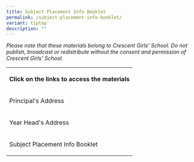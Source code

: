 ```yaml
---
title: Subject Placement Info Booklet
permalink: /subject-placement-info-booklet/
variant: tiptap
description: ""
---
```

<p><em>Please note that these materials belong to Crescent Girls’ School. Do not publish, broadcast or redistribute without the consent and permission of Crescent Girls’ School.</em>
</p>
<table style="minWidth: 25px">
<colgroup>
<col>
</colgroup>
<tbody>
<tr>
<th rowspan="1" colspan="1">
<p>Click on the links to access the materials</p>
</th>
</tr>
<tr>
<td rowspan="1" colspan="1">
<p>Principal's Address</p>
</td>
</tr>
<tr>
<td rowspan="1" colspan="1">
<p>Year Head's Address</p>
</td>
</tr>
<tr>
<td rowspan="1" colspan="1">
<p>Subject Placement Info Booklet</p>
</td>
</tr>
</tbody>
</table>
<p></p>